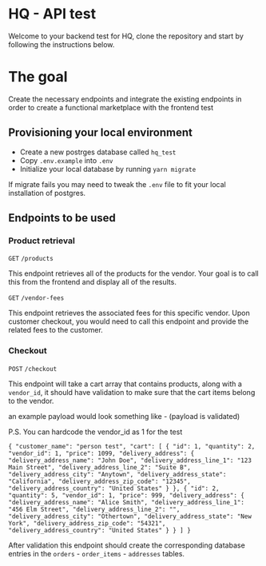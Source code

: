 # HQ - API test

Welcome to your backend test for HQ, clone the repository and start by
following the instructions below.

# The goal

Create the necessary endpoints and integrate the existing endpoints in order to create a functional marketplace with the frontend test

## Provisioning your local environment

- Create a new postrges database called `hq_test`
- Copy `.env.example` into `.env`
- Initialize your local database by running `yarn migrate`

If migrate fails you may need to tweak the `.env` file to fit your local
installation of postgres.

## Endpoints to be used

### Product retrieval

`GET` `/products`

This endpoint retrieves all of the products for the vendor. Your goal is to call this from the frontend and display all of the results.

`GET` `/vendor-fees`

This endpoint retrieves the associated fees for this specific vendor. Upon customer checkout, you would need to call this endpoint and provide the related fees to the customer.

### Checkout

`POST` `/checkout`

This endpoint will take a cart array that contains products, along with
a `vendor_id`, it should have validation to make sure
that the cart items belong to the vendor.

an example payload would look something like - (payload is validated)

P.S. You can hardcode the vendor_id as 1 for the test

`{
    "customer_name": "person test",
    "cart": [
        {
            "id": 1,
            "quantity": 2,
            "vendor_id": 1,
            "price": 1099,
            "delivery_address": {
                "delivery_address_name": "John Doe",
                "delivery_address_line_1": "123 Main Street",
                "delivery_address_line_2": "Suite B",
                "delivery_address_city": "Anytown",
                "delivery_address_state": "California",
                "delivery_address_zip_code": "12345",
                "delivery_address_country": "United States"
            }
        },
        {
            "id": 2,
            "quantity": 5,
            "vendor_id": 1,
            "price": 999,
            "delivery_address": {
                "delivery_address_name": "Alice Smith",
                "delivery_address_line_1": "456 Elm Street",
                "delivery_address_line_2": "",
                "delivery_address_city": "Othertown",
                "delivery_address_state": "New York",
                "delivery_address_zip_code": "54321",
                "delivery_address_country": "United States"
            }
        }
    ]
}`

After validation this endpoint should create the corresponding database
entries in the `orders` - `order_items` - `addresses` tables.
